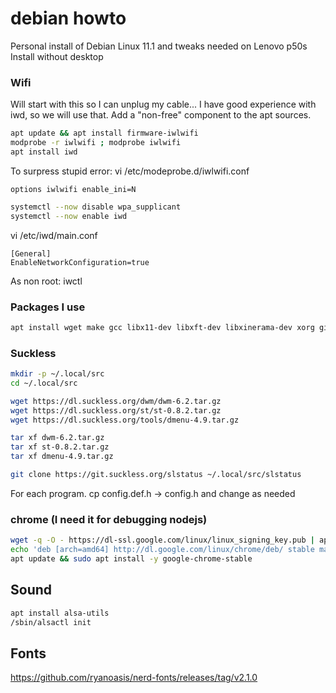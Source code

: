 # debian howto

Personal install of Debian Linux 11.1 and tweaks needed on Lenovo p50s
Install without desktop

### Wifi

Will start with this so I can unplug my cable...
I have good experience with iwd, so we will use that.
Add a "non-free" component to the apt sources.
```bash
apt update && apt install firmware-iwlwifi
modprobe -r iwlwifi ; modprobe iwlwifi
apt install iwd
```
To surpress stupid error:
vi /etc/modeprobe.d/iwlwifi.conf
```
options iwlwifi enable_ini=N
```
```bash
systemctl --now disable wpa_supplicant
systemctl --now enable iwd
```
 
vi /etc/iwd/main.conf
```
[General]
EnableNetworkConfiguration=true
```

As non root:
iwctl

### Packages I use

```bash
apt install wget make gcc libx11-dev libxft-dev libxinerama-dev xorg git feh git vim mpv vlc gimp htop fish mupdf neofetch fish slock exa fonts-agave
```

### Suckless
```bash
mkdir -p ~/.local/src
cd ~/.local/src

wget https://dl.suckless.org/dwm/dwm-6.2.tar.gz
wget https://dl.suckless.org/st/st-0.8.2.tar.gz
wget https://dl.suckless.org/tools/dmenu-4.9.tar.gz

tar xf dwm-6.2.tar.gz
tar xf st-0.8.2.tar.gz
tar xf dmenu-4.9.tar.gz

git clone https://git.suckless.org/slstatus ~/.local/src/slstatus
```
For each program.
cp config.def.h -> config.h and change as needed


### chrome (I need it for debugging nodejs)
```bash
wget -q -O - https://dl-ssl.google.com/linux/linux_signing_key.pub | apt-key add -
echo 'deb [arch=amd64] http://dl.google.com/linux/chrome/deb/ stable main' | tee /etc/apt/sources.list.d/google-chrome.list
apt update && sudo apt install -y google-chrome-stable
```

## Sound
```bash
apt install alsa-utils
/sbin/alsactl init
```

## Fonts
https://github.com/ryanoasis/nerd-fonts/releases/tag/v2.1.0
